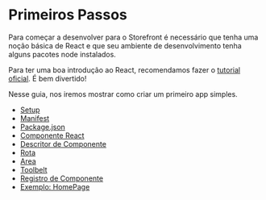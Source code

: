 # Primeiros Passos

Para começar a desenvolver para o Storefront é necessário que tenha uma noção básica de React e que seu ambiente de desenvolvimento tenha alguns pacotes node instalados.

Para ter uma boa introdução ao React, recomendamos fazer o [tutorial oficial](http://facebook.github.io/react/docs/tutorial.html). É bem divertido!

Nesse guia, nos iremos mostrar como criar um primeiro app simples.

- [Setup](setup.md)
- [Manifest](manifest.md)
- [Package.json](package.md)
- [Componente React](componente-react.md)
- [Descritor de Componente](descritor-de-componente.md)
- [Rota](rota.md)
- [Area](area.md)
- [Toolbelt](toolbelt.md)
- [Registro de Componente](registro-de-componente.md)
- [Exemplo: HomePage](exemplo-homepage.md)
